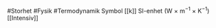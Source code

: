 #Storhet #Fysik #Termodynamik 
Symbol [[k]]
SI-enhet (W × m<sup>−1</sup> × K<sup>−1</sup>)
[[Intensiv]]